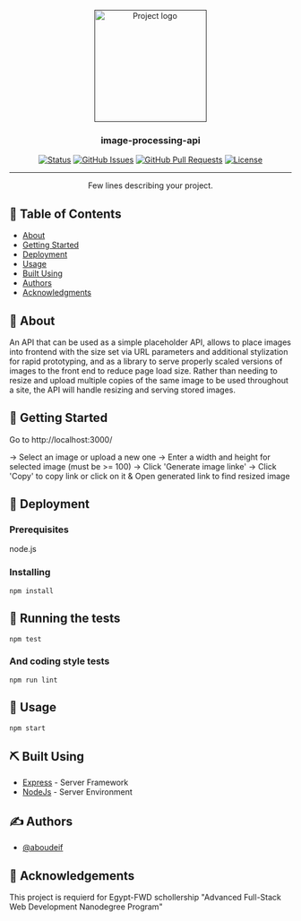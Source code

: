 <p align="center">
  <a href="" rel="noopener">
 <img width=200px height=200px src="https://i.imgur.com/6wj0hh6.jpg" alt="Project logo"></a>
</p>

<h3 align="center">image-processing-api</h3>

<div align="center">

[![Status](https://img.shields.io/badge/status-active-success.svg)]()
[![GitHub Issues](https://img.shields.io/github/issues/aboudeif/The-Documentation-Compendium.svg)](https://github.com/aboudeif/The-Documentation-Compendium/issues)
[![GitHub Pull Requests](https://img.shields.io/github/issues-pr/aboudeif/The-Documentation-Compendium.svg)](https://github.com/aboudeif/The-Documentation-Compendium/pulls)
[![License](https://img.shields.io/badge/license-MIT-blue.svg)](/LICENSE)

</div>

---

<p align="center"> Few lines describing your project.
    <br> 
</p>

## 📝 Table of Contents

- [About](#about)
- [Getting Started](#getting_started)
- [Deployment](#deployment)
- [Usage](#usage)
- [Built Using](#built_using)
- [Authors](#authors)
- [Acknowledgments](#acknowledgement)

## 🧐 About <a name = "about"></a>

An API that can be used as a simple placeholder API, allows to place images into frontend with the size set via URL parameters and additional stylization for rapid prototyping, and as a library to serve properly scaled versions of images to the front end to reduce page load size. Rather than needing to resize and upload multiple copies of the same image to be used throughout a site, the API will handle resizing and serving stored images.

## 🏁 Getting Started <a name = "getting_started"></a>

Go to http://localhost:3000/ 

→ Select an image or upload a new one
→ Enter a width and height for selected image (must be >= 100)
→ Click 'Generate image linke'
→ Click 'Copy' to copy link or click on it
  & Open generated link to find resized image

## 🏁 Deployment <a name = "deployment"></a>

### Prerequisites

node.js 

### Installing

```
npm install
```
## 🔧 Running the tests <a name = "tests"></a>

```
npm test
```
### And coding style tests

```
npm run lint
```
## 🎈 Usage <a name="usage"></a>

```
npm start
```
## ⛏️ Built Using <a name = "built_using"></a>

- [Express](https://expressjs.com/) - Server Framework
- [NodeJs](https://nodejs.org/en/) - Server Environment

## ✍️ Authors <a name = "authors"></a>

- [@aboudeif](https://github.com/aboudeif)

## 🎉 Acknowledgements <a name = "acknowledgement"></a>

This project is requierd for Egypt-FWD schollership "Advanced Full-Stack Web Development Nanodegree Program"
